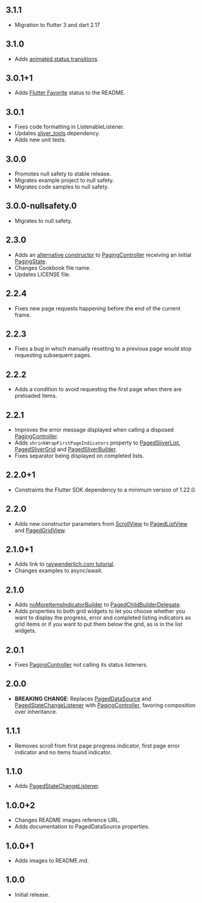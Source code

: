 ## 3.1.1
* Migration to flutter 3 and dart 2.17

## 3.1.0

* Adds [animated status transitions](https://pub.dev/packages/infinite_scroll_pagination/example#animating-status-transitions).

## 3.0.1+1

* Adds [Flutter Favorite](https://flutter.dev/docs/development/packages-and-plugins/favorites) status to the README.

## 3.0.1

* Fixes code formatting in ListenableListener.
* Updates [sliver_tools](https://pub.dev/packages/sliver_tools) dependency.
* Adds new unit tests.

## 3.0.0

* Promotes null safety to stable release.
* Migrates example project to null safety.
* Migrates code samples to null safety.

## 3.0.0-nullsafety.0

* Migrates to null safety.

## 2.3.0

* Adds an [alternative constructor](https://pub.dev/documentation/infinite_scroll_pagination/latest/infinite_scroll_pagination/PagingController/PagingController.fromValue.html) to [PagingController](https://pub.dev/documentation/infinite_scroll_pagination/latest/infinite_scroll_pagination/PagingController-class.html) receiving an initial [PagingState](https://pub.dev/documentation/infinite_scroll_pagination/latest/infinite_scroll_pagination/PagingState-class.html).
* Changes Cookbook file name.
* Updates LICENSE file.

## 2.2.4

* Fixes new page requests happening before the end of the current frame.

## 2.2.3

* Fixes a bug in which manually resetting to a previous page would stop requesting subsequent pages.

## 2.2.2

* Adds a condition to avoid requesting the first page when there are preloaded items.

## 2.2.1

* Improves the error message displayed when calling a disposed [PagingController](https://pub.dev/documentation/infinite_scroll_pagination/latest/infinite_scroll_pagination/PagingController-class.html).
* Adds `shrinkWrapFirstPageIndicators` property to [PagedSliverList](https://pub.dev/documentation/infinite_scroll_pagination/latest/infinite_scroll_pagination/PagedSliverList-class.html), [PagedSliverGrid](https://pub.dev/documentation/infinite_scroll_pagination/latest/infinite_scroll_pagination/PagedSliverGrid-class.html) and [PagedSliverBuilder](https://pub.dev/documentation/infinite_scroll_pagination/latest/infinite_scroll_pagination/PagedSliverBuilder-class.html).
* Fixes separator being displayed on completed lists.

## 2.2.0+1

* Constraints the Flutter SDK dependency to a minimum version of 1.22.0.

## 2.2.0

* Adds new constructor parameters from [ScrollView](https://api.flutter.dev/flutter/widgets/ScrollView-class.html) to [PagedListView](https://pub.dev/documentation/infinite_scroll_pagination/latest/infinite_scroll_pagination/PagedListView-class.html) and [PagedGridView](https://pub.dev/documentation/infinite_scroll_pagination/latest/infinite_scroll_pagination/PagedGridView-class.html).

## 2.1.0+1

* Adds link to [raywenderlich.com tutorial](https://www.raywenderlich.com/265121/infinite-scrolling-pagination-in-flutter).
* Changes examples to async/await.

## 2.1.0

* Adds [noMoreItemsIndicatorBuilder](https://pub.dev/documentation/infinite_scroll_pagination/latest/infinite_scroll_pagination/PagedChildBuilderDelegate/noMoreItemsIndicatorBuilder.html) to [PagedChildBuilderDelegate](https://pub.dev/documentation/infinite_scroll_pagination/latest/infinite_scroll_pagination/PagedChildBuilderDelegate-class.html).
* Adds properties to both grid widgets to let you choose whether you want to display the progress, error and completed listing indicators as grid items or if you want to put them below the grid, as is in the list widgets.

## 2.0.1

* Fixes [PagingController](https://pub.dev/documentation/infinite_scroll_pagination/latest/infinite_scroll_pagination/PagingController-class.html) not calling its status listeners.

## 2.0.0

* **BREAKING CHANGE**: Replaces [PagedDataSource](https://pub.dev/documentation/infinite_scroll_pagination/1.1.1/infinite_scroll_pagination/PagedDataSource-class.html) and [PagedStateChangeListener](https://pub.dev/documentation/infinite_scroll_pagination/1.1.1/infinite_scroll_pagination/PagedStateChangeListener-class.html) with [PagingController](https://pub.dev/documentation/infinite_scroll_pagination/latest/infinite_scroll_pagination/PagingController-class.html), favoring composition over inheritance.

## 1.1.1

* Removes scroll from first page progress indicator, first page error indicator and no items found indicator.

## 1.1.0

* Adds [PagedStateChangeListener](https://pub.dev/documentation/infinite_scroll_pagination/1.1.0/infinite_scroll_pagination/PagedStateChangeListener-class.html).

## 1.0.0+2

* Changes README images reference URL.
* Adds documentation to PagedDataSource properties.

## 1.0.0+1

* Adds images to README.md.

## 1.0.0

* Initial release.